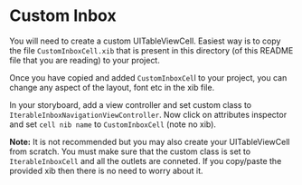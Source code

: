 # Custom Inbox

You will need to create a custom UITableViewCell. Easiest way is to copy the file `CustomInboxCell.xib` that is present in this directory (of this README file that you are reading) to your project. 

Once you have copied and added `CustomInboxCel`l to your project, you can change any aspect of the layout, font etc in the xib file.

In your storyboard, add a view controller and set custom class to `IterableInboxNavigationViewController`. Now click on attributes inspector and set `cell nib name` to `CustomInboxCell` (note no xib).  

**Note:** It is not recommended but you may also create your UITableViewCell from scratch. You must make sure that the custom class is set to `IterableInboxCell` and all the outlets are conneted. If you copy/paste the provided xib then there is no need to worry about it.

